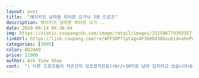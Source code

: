 ```yaml
---
layout: post 
title:  "메이키즈 남아용 히어로 오가닉 3종 드로즈" 
description: 메이키즈 남아용 히어로 오가 ..
date: 2020-08-14 06:30:04 
img: https://static.coupangcdn.com/image/retail/images/251586779393357-697ed07a-9ac2-4a3b-996b-518fc4915365.jpg 
linkUrl: https://link.coupang.com/re/AFFSDP?lptag=AF3600438&subid=ahnPublicAsk&pageKey=1214912052&itemId=2204504017&vendorItemId=70202360860&traceid=V0-113-863268b1a5fef720 
categories: [1005] 
color: BD24A9 
price: 11900 
author: Ask View Shop 
cont:  "( 다른 드로즈들이 작은건지 모르겠지만요)<br/>30키로 남아 입히려고 샀습니다<br/>7세 아이 입히려고 시켰는데 예쁘게 잘맞아요<br/>가격도 좋고 만족스러워요 ^^<br/>건조기도 돌리고 하니 조금 큰것같긴한데 입는데는 괜찮을듯해요<br/>넉넉하게 잘 맞을꺼 같아요<br/>다른 80 호 사이즈보다 큰 느낌이고<br/>만져보니 보들보들 질이 괜찮네요<br/>몸무게 24키론데 약간 넉넉해요<br/>얇아서 빨아도 금방 마르고 좋아요<br/>여름에 시원하게 입힐수 있을것 같아요<br/>여름엔 더우니까  드로즈만 입고 자도  괜찮은것같아요<br/>여유있는 핏입니다.<br/>  약간 쫄반바지느낌이랄까?<br/>저렴한 가격에 잘샀습니다<br/>정사이즈라서, 평소 입는 사이즈 시키면 좋을것같아요<br/>키 131  몸무게 30kg<br/>" 
---
```

